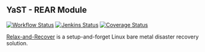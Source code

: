 ## YaST - REAR Module

[![Workflow Status](https://github.com/yast/yast-rear/workflows/CI/badge.svg?branch=master)](
https://github.com/yast/yast-rear/actions?query=branch%3Amaster)
[![Jenkins Status](https://ci.opensuse.org/buildStatus/icon?job=yast-yast-rear-master)](
https://ci.opensuse.org/view/Yast/job/yast-yast-rear-master/)
[![Coverage Status](https://img.shields.io/coveralls/yast/yast-rear.svg)](https://coveralls.io/r/yast/yast-rear?branch=master)

[Relax-and-Recover](http://relax-and-recover.org/)
is a setup-and-forget Linux bare metal disaster recovery solution.
